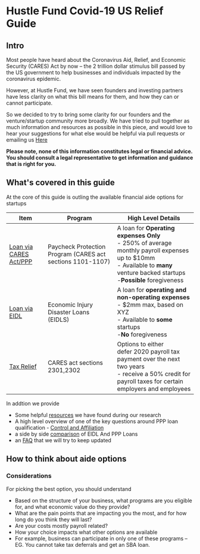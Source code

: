 # Hustle Fund Covid-19 US Relief Guide

## Intro
Most people have heard about the  Coronavirus Aid, Relief, and Economic Security (CARES) Act by now – the 2 trillion dollar stimulus bill passed by the US government to help businesses and individuals impacted by the coronavirus epidemic.

However, at Hustle Fund, we have seen founders and investing partners have less clarity on what this bill means for them, and how they can or cannot participate.

So we decided to try to bring some clarity for our founders and the venture/startup community more broadly. We have tried to pull together as much information and resources as possible in this piece, and would love to hear your suggestions for what else would be helpful via pull requests or emailing us [Here](mailto:deals@hustlefund.vc)

__Please note, none of this information constitutes legal or financial advice. You should consult a legal representative to get information and guidance that is right for you.__

## What's covered in this guide

At the core of this guide is outling the available financial aide options for startups

| Item | Program | High Level Details |
| --- | --- | --- |
| [Loan via CARES Act/PPP](1-Loan_PPP.md) | Paycheck Protection Program (CARES act sections 1101-1107) | A loan for __Operating expenses Only__ <br/> - 250% of average monthly payroll expenses up to $10mm <br/> - Available to __many__ venture backed startups -__Possible__ foregiveness|
| [Loan via EIDL](2-Loan_EIDL.md) | Economic Injury Disaster Loans (EIDLS) | A loan for __operating and non-operating expenses__ <br/> - $2mm max, based on XYZ <br/> - Available to __some__ startups <br/> -__No__ foregiveness |
| [Tax Relief](3-Tax_Relief.md) | CARES act sections 2301,2302 | Options to either <br/>  defer 2020 payroll tax payment over the next two years <br/>- receive a 50% credit for payroll taxes for certain employers and employees  |



In addtion we provide
- Some helpful [resources](A1-Resources.md) we have found during our research
- A high level overview of one of the key questions around PPP loan qualification - [Control and Affiliation](A2_Affiliation_Control.md)
- a side by side [comparison](A3-PPP_EIDL_Compare.md) of EIDL And PPP Loans
- an [FAQ](A4-FAQ.md) that we will try to keep updated

## How to think about aide options

### Considerations
For picking the best option, you should understand
-	Based on the structure of your business, what programs are you eligible for, and what economic value do they provide?
-	What are the pain points that are impacting you the most, and for how long do you think they will last?
  - Are your costs mostly payroll related?
-	How your choice impacts what other options are available
  - For example,  business can participate in only one of these programs – EG. You cannot take tax deferrals and get an SBA loan.
